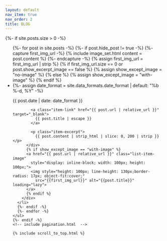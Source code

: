 ```yaml
---
layout: default
nav_item: true
nav_order: 2
title: BLOG
---
```


<div class="wrapper">
  <div class="content">
    {%- if site.posts.size > 0 -%}
    <ul class="post-list">
      <!-- Uncoment code below, uncoment _config.yml, and include paginator.html to use paginator -->
      <!-- for post in paginator.posts -->
      {%- for post in site.posts -%}
      {%- if post.hide_post != true -%}
      {%- capture first_img_url -%}
      {% include image_set.html content = post.content %}
      {%- endcapture -%}
      {% assign first_img_url = first_img_url | strip %}
      {% if first_img_url.size == 0 or post.show_excerpt_image == false %}
      {% assign show_except_image = "no-image" %}
      {% else %}
      {% assign show_except_image = "with-image" %}
      {% endif %}
      <li class="list-item">
        <div class="list-item-wrapper">
          <div class="list-item-meta {{show_except_image}}">
            {%- assign date_format = site.data_formats.date_format | default: "%b %-d, %Y" -%}
            <p class="item-date">
              {{ post.date | date: date_format }}</p>
            
            <a class="item-link" href="{{ post.url | relative_url }}" target="_blank">
              {{ post.title | escape }}
            </a>
            
            <p class="item-excerpt">
              {{ post.content | strip_html | slice: 0, 200 | strip }}</p>
          </div>
          {% if show_except_image == "with-image" %}
          <a href="{{ post.url | relative_url }}" class="list-item-image"
            style="display: inline-block; width: 100px; height: 100px;">
            <img style="height: 100px; line-height: 130px;border-radius: 17px; object-fit:cover;"
              src="{{first_img_url}}" alt="{{post.title}}" loading="lazy">
          </a>
          {% endif %}
        </div>
      </li>
      {%- endif -%}
      {%- endfor -%}
    </ul>
    {%- endif -%}
    <!-- include pagination.html  -->

    {% include scroll_to_top.html %}
  </div>

</div>